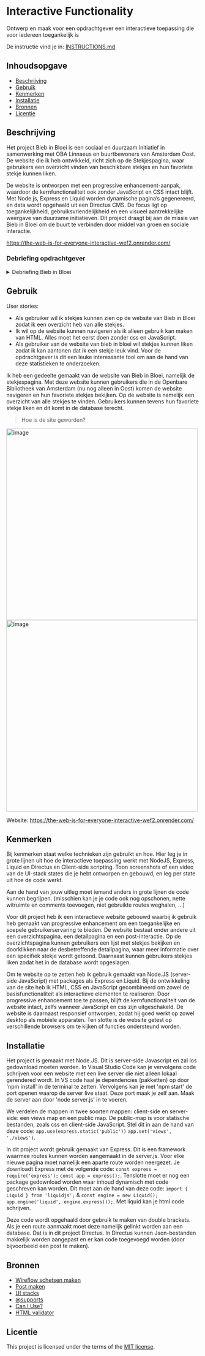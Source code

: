 # Interactive Functionality

Ontwerp en maak voor een opdrachtgever een interactieve toepassing die voor iedereen toegankelijk is

De instructie vind je in: [INSTRUCTIONS.md](https://github.com/fdnd-task/the-web-is-for-everyone-interactive-functionality/blob/main/docs/INSTRUCTIONS.md)


## Inhoudsopgave

  * [Beschrijving](#beschrijving)
  * [Gebruik](#gebruik)
  * [Kenmerken](#kenmerken)
  * [Installatie](#installatie)
  * [Bronnen](#bronnen)
  * [Licentie](#licentie)

## Beschrijving
<!-- Bij Beschrijving staat kort beschreven wat voor project het is en wat je hebt gemaakt -->
<!-- Voeg een mooie poster visual of video toe 📸 -->
<!-- Voeg een link toe naar GitHub Pages 🌐-->

Het project Bieb in Bloei is een sociaal en duurzaam initiatief in samenwerking met OBA Linnaeus en buurtbewoners van Amsterdam Oost. De website die ik heb ontwikkeld, richt zich op de Stekjespagina, waar gebruikers een overzicht vinden van beschikbare stekjes en hun favoriete stekje kunnen liken. 

De website is ontworpen met een progressive enhancement-aanpak, waardoor de kernfunctionaliteit ook zonder JavaScript en CSS intact blijft. Met Node.js, Express en Liquid worden dynamische pagina’s gegenereerd, en data wordt opgehaald uit een Directus CMS. De focus ligt op toegankelijkheid, gebruiksvriendelijkheid en een visueel aantrekkelijke weergave van duurzame initiatieven. Dit project draagt bij aan de missie van Bieb in Bloei om de buurt te verbinden door middel van groen en sociale interactie.

https://the-web-is-for-everyone-interactive-wef2.onrender.com/

### Debriefing opdrachtgever

<details><summary>Debriefing Bieb in Bloei</summary>

### Communicatie

#### Hoe gaan we communiceren?
- **Donderdag 13 maart 9.30 uur** op locatie sprint review: Linnaeusstraat 44, 1092 CL Amsterdam + rondleiding (Nazneen meevragen)
- **Mail opdrachtgever:** [m.j.gunsing@hva.nl](mailto:m.j.gunsing@hva.nl)

---

### Achtergrondinformatie

#### Wie is de opdrachtgever?
- **Bieb in Bloei (BiB)** is een sociaal groenproject dat is bedacht, opgezet en uitgevoerd door studenten van Living Lab Buurtcampus Oost (HvA) voor en met buurtbewoners in Amsterdam Oost, in samenwerking met OBA Linnaeus.
- Het is een **fysieke ontmoetingsplek** met een vast programma dat gaat draaien vanaf 26 maart, met een ondersteunende website die in de hoek ook op een pc staat voor bezoekers van de bieb.
- De website biedt een overzicht van duurzame projecten die zijn opgesteld door de Buurtcampus Oost. 
  - **Doel:** Samen de buurt duurzamer, gezonder en inclusiever maken. 
  - **Voorbeelden van projecten:** De Stekjes Bieb, De Zadenbieb en de Geveltuin.
- **Bieb in Bloei-hoek** in de bibliotheek van Amsterdam biedt informatie over alles wat te maken heeft met groen, zoals planten/stekjes ruilen, zonnepanelen laten plaatsen, zaden ruilen en boeken lezen over duurzaamheid.

---

### Opdrachtomschrijving & Doelstelling

#### Wat is het hoofddoel van de website?
De website speelt een centrale rol in het project Bieb in Bloei. Het hoofddoel is om de buurt dichter bij elkaar te brengen door middel van een **groene en sociale insteek**. Dit wordt bereikt door mensen te betrekken bij lokale groene initiatieven en het stimuleren van sociale cohesie.

#### Mogelijke verbeteringen voor de website:
- **Mascotte Harry**: Interactieve en speelse presentatie van informatie voor zowel jongeren als volwassenen.
- **Visueel aantrekkelijke duurzaamheid**: Groen en duurzaamheid moeten op een aantrekkelijke manier worden gepresenteerd zonder een ‘saaie’ uitstraling.
- **Sociale interactie**: Verhalen en ervaringen van buurtbewoners kunnen bijdragen aan de betrokkenheid.
- **Creatieve functionaliteiten**: Denk aan een **weather API** of andere interactieve elementen.
- **Functionele verbeteringen**: Gebruiksvriendelijke structuur met duidelijke code- en designconventies.
- **Laagdrempelige toegankelijkheid**: Extra uitleg over aanvragen van gemeentelijke zaken via de website.

#### Zijn er specifieke functies die jullie op de website willen hebben?
Er zijn geen verplichte functies vanuit de opdrachtgever, maar er is **volledige creatieve vrijheid** om innovatieve toevoegingen te bedenken.

#### Wat moeten we bereiken zodat de opdrachtgever tevreden is?
- Gebruik van de bestaande **styleguide**.
- **Dynamische data** implementeren (de website hoeft niet volledig af te zijn).

---

### Aanleiding

#### Waarom wordt deze opdracht nu ingediend?
- Studenten krijgen een **frisse blik** op de website en brengen mogelijke verbeteringen aan.
- **Bieb in Bloei** krijgt een vaste plek in de bibliotheek van Amsterdam, en de website moet relevant en interessant blijven.

---

### Oplevering
- **Gebruik van de styleguide** van Nazneen.
- **Oplevering via e-mail** met de desbetreffende **GitHub live-links**.

---

### Randvoorwaarden

#### Wat is noodzakelijk om te starten?
- Gebruik van **Node.js** voor het ophalen van data.
- Styling en functionaliteit toevoegen met **HTML, JavaScript en CSS**.
- **Sprint (serverside) duurt twee weken**.
- Nog te ontvangen **content** voor de Node.js-omgeving.

---

### Gebruikers van het eindresultaat

#### Eindgebruikers
- De website wordt beschikbaar gesteld op een **computer in de bibliotheek**.
- **Breed publiek** van alle leeftijden en achtergronden.

#### Wat willen ze bereiken?
- **Bieb in Bloei** zet zich in voor **sociale, groene en duurzame projecten** in Amsterdam Oost.
- De website **informeert bezoekers** over de initiatieven van Bieb in Bloei in de buurt.

---

### Relatie met andere projecten

**Bieb in Bloei werkt samen met:**
- **Gemeente Amsterdam**
- **Restaurant Elixer**
- **Buurtinitiatieven**
- **Weerproof.nl**
- (Zie de website voor partners)

Bieb in Bloei streeft naar **meer buurtcohesie** op het gebied van duurzaamheid en groen door samen te werken met deze partijen.

</details>

## Gebruik
User stories: 
- Als gebruiker wil ik stekjes kunnen zien op de website van Bieb in Bloei zodat ik een overzicht heb van alle stekjes.
- Ik wil op de website kunnen navigeren als ik alleen gebruik kan maken van HTML. Alles moet het eerst doen zonder css en JavaScript.
- Als gebruiker van de website van bieb in bloei wil stekjes kunnen liken zodat ik kan aantonen dat ik een stekje leuk vind. Voor de opdrachtgever is dit een leuke interessante tool om aan de hand van deze statistieken te onderzoeken.

Ik heb een gedeelte gemaakt van de website van Bieb in Bloei, namelijk de stekjespagina. Met deze website kunnen gebruikers die in de Openbare Bibliotheek van Amsterdam (nu nog alleen in Oost) komen de website navigeren en hun favoriete stekjes bekijken. Op de website is namelijk een overzicht van alle stekjes te vinden. Gebruikers kunnen tevens hun favoriete stekje liken en dit komt in de database terecht. 

> Hoe is de site geworden?
> 
<img width="500" alt="image" src="https://github.com/user-attachments/assets/9252f818-15b6-4b71-8031-06d3aa91892b" />

<img width="500" alt="image" src="https://github.com/user-attachments/assets/bbdca229-bd70-4304-acc7-7797bc8125dc" />

Website: https://the-web-is-for-everyone-interactive-wef2.onrender.com/


## Kenmerken
<!-- Bij Kenmerken staat welke technieken zijn gebruikt en hoe. Wat is de HTML structuur? Wat zijn de belangrijkste dingen in CSS? Wat is er met JS gedaan en hoe? Misschien heb je iets met NodeJS gedaan, of heb je een framework of library gebruikt? -->

Bij kenmerken staat welke technieken zijn gebruikt en hoe. Hier leg je in grote lijnen uit hoe de interactieve toepassing werkt met NodeJS, Express, Liquid en Directus en Client-side scripting. Toon screenshots of een video van de UI-stack states die je hebt ontworpen en gebouwd, en leg per state uit hoe de code werkt.

Aan de hand van jouw uitleg moet iemand anders in grote lijnen de code kunnen begrijpen. (misschien kan je je code ook nog opschonen, nette witruimte en comments toevoegen, niet gebruikte routes weghalen, ...)


Voor dit project heb ik een interactieve website gebouwd waarbij ik gebruik heb gemaakt van progressive enhancement om een toegankelijke en soepele gebruikerservaring te bieden. De website bestaat onder andere uit een overzichtspagina, een detailpagina en een post-interactie. Op de overzichtspagina kunnen gebruikers een lijst met stekjes bekijken en doorklikken naar de desbetreffende detailpagina, waar meer informatie over een specifiek stekje wordt getoond. Daarnaast kunnen gebruikers stekjes liken zodat het in de database wordt opgeslagen.

Om te website op te zetten heb ik gebruik gemaakt van Node.JS (server-side JavaScript) met packages als Express en Liquid. Bij de ontwikkeling van de site heb ik HTML, CSS en JavaScript gecombineerd om zowel de basisfunctionaliteit als interactieve elementen te realiseren. Door progressive enhancement toe te passen, blijft de kernfunctionaliteit van de website intact, zelfs wanneer JavaScript en css zijn uitgeschakeld. De website is daarnaast responsief ontworpen, zodat hij goed werkt op zowel desktop als mobiele apparaten. Ten slotte is de website getest op verschillende browsers om te kijken of functies ondersteund worden.

## Installatie
<!-- Bij Installatie staat hoe een andere developer aan jouw repo kan werken -->

Het project is gemaakt met Node.JS. Dit is server-side Javascript en zal los gedownload moeten worden. In Visual Studio Code kan je vervolgens code schrijven voor een website met een live server die niet alleen lokaal gerendered wordt. In VS code haal je dependencies (pakketten) op door 'npm install' in de terminal te zetten. Vervolgens kan je met 'npm start' de port openen waarop de server live staat. Deze port maak je zelf aan. Maak de server aan door 'node server.js' in te voeren. 

We verdelen de mappen in twee soorten mappen: client-side en server-side: een views map en een public map. De public-map is voor statische bestanden, zoals css en client-side JavaScript. Stel dit in aan de hand van deze code: ```app.use(express.static('public'))``` ```app.set('views', './views')```.

In dit project wordt gebruik gemaakt van Express. Dit is een framework waarmee routes kunnen worden aangemaakt in de server.js. Voor elke nieuwe pagina moet namelijk een aparte route worden neergezet. Je downloadt Express met de volgende code: ```const express = require('express');``` ```const app = express();```. Tenslotte moet er nog een package gedownload worden waar inhoud dynamisch met code geschreven kan worden. Dit moet aan de hand van deze code: ```import { Liquid } from 'liquidjs';``` & ```const engine = new Liquid(); app.engine('liquid', engine.express());```. Met liquid kan je html code schrijven.

Deze code wordt opgehaald door gebruik te maken van double brackets. Als je een route aanmaakt moet deze namelijk gelinkt worden aan een database. Dat is in dit project Directus. In Directus kunnen Json-bestanden makkelijk worden aangepast en er kan code toegevoegd worden (door bijvoorbeeld een post te maken).


## Bronnen
- [Wireflow schetsen maken](https://github.com/fdnd-task/connect-your-tribe-squad-page/blob/main/docs/filteren-en-sorteren.md#wireflow-schetsen)
- [Post maken](https://github.com/fdnd-task/connect-your-tribe-squad-page/blob/main/docs/user-generated-content.md#oefenen-met-een-post)
- [UI stacks](https://github.com/fdnd-task/the-web-is-for-everyone-interactive-functionality/blob/main/docs/ui-states.md)
- [@supports](https://developer.mozilla.org/en-US/docs/Web/CSS/@supports)
- [Can I Use?](https://caniuse.com/)
- [HTML validator](https://validator.w3.org/)

## Licentie

This project is licensed under the terms of the [MIT license](./LICENSE).
